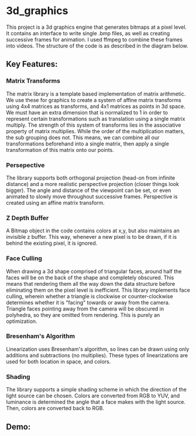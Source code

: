 # 3d_graphics

This project is a 3d graphics engine that generates bitmaps at a pixel level. It contains an interface to write single .bmp files, as well as creating successive frames for animation. I used ffmpeg to combine these frames into videos. The structure of the code is as described in the diagram below. 

## Key Features:

### Matrix Transforms

The matrix library is a template based implementation of matrix arithmetic. We use these for graphics to create a system of affine matrix transforms using 4x4 matrices as transforms, and 4x1 matrices as points in 3d space. We must have an extra dimension that is normalized to 1 in order to represent certain transformations such as translation using a single matrix multiply. The strength of this system of transforms lies in the associative property of matrix multiplies. While the order of the multiplication matters, the sub grouping does not. This means, we can combine all our transformations beforehand into a single matrix, then apply a single transformation of this matrix onto our points. 

### Persepective

The library supports both orthogonal projection (head-on from infinite distance) and a more realistic perspective projection (closer things look bigger). The angle and distance of the viewpoint can be set, or even animated to slowly move throughout successive frames. Perspective is created using an affine matrix transform. 

### Z Depth Buffer

A Bitmap object in the code contains colors at x,y, but also maintains an invisible z buffer. This way, whenever a new pixel is to be drawn, if it is behind the existing pixel, it is ignored. 

### Face Culling

When drawing a 3d shape comprised of triangular faces, around half the faces will be on the back of the shape and completely obscured. This means that rendering them all the way down the data structure before eliminating them on the pixel level is inefficient. This library implements face culling, wherein whether a triangle is clockwise or counter-clockwise determines whether it is "facing" towards or away from the camera. Triangle faces pointing away from the camera will be obscured in polyhedra, so they are omitted from rendering. This is purely an optimization. 

### Bresenham's Algorithm

Linearization uses Bresenham's algorithm, so lines can be drawn using only additions and subtractions (no multiplies). These types of linearizations are used for both location in space, and colors. 

### Shading

The library supports a simple shading scheme in which the direction of the light source can be chosen. Colors are converted from RGB to YUV, and luminance is determined the angle that a face makes with the light source. Then, colors are converted back to RGB. 

## Demo:


